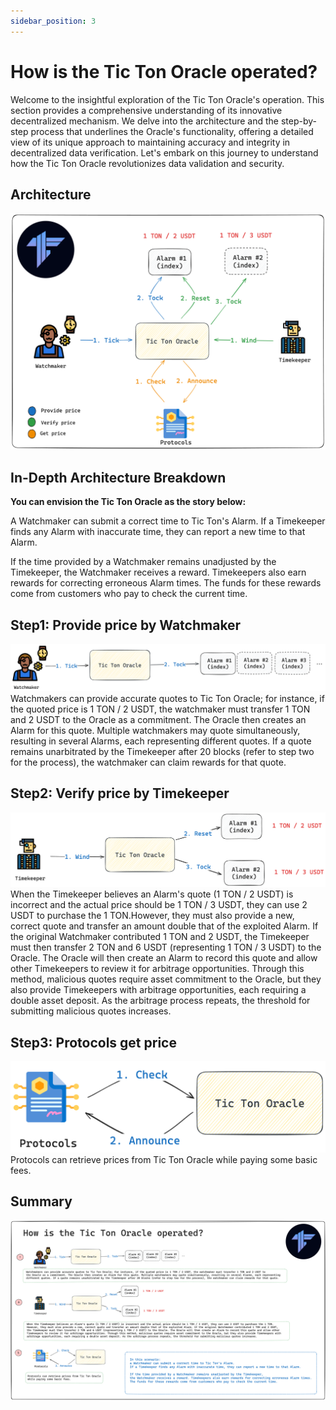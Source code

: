 ```yaml
---
sidebar_position: 3
---
```

# How is the Tic Ton Oracle operated?
Welcome to the insightful exploration of the Tic Ton Oracle's operation. This section provides a comprehensive understanding of its innovative decentralized mechanism. We delve into the architecture and the step-by-step process that underlines the Oracle's functionality, offering a detailed view of its unique approach to maintaining accuracy and integrity in decentralized data verification. Let's embark on this journey to understand how the Tic Ton Oracle revolutionizes data validation and security.

## Architecture
![Alt text](../../image/architecture.png)
## In-Depth Architecture Breakdown
**You can envision the Tic Ton Oracle  as the story below:**

A Watchmaker can submit a correct time to Tic Ton's Alarm.
If a Timekeeper finds any Alarm with inaccurate time, they can report a new time to that Alarm.

If the time provided by a Watchmaker remains unadjusted by the Timekeeper,
the Watchmaker receives a reward. Timekeepers also earn rewards for correcting erroneous Alarm times.
The funds for these rewards come from customers who pay to check the current time.

## Step1: Provide price by Watchmaker
![Alt text](../../image/step1.png)
Watchmakers can provide accurate quotes to Tic Ton Oracle; for instance, if the quoted price is 1 TON / 2 USDT, the watchmaker must transfer 1 TON and 2 USDT to 
the Oracle as a commitment. The Oracle then creates an Alarm for this quote. Multiple watchmakers may quote simultaneously, resulting in several Alarms, each representing 
different quotes. If a quote remains unarbitrated by the Timekeeper after 20 blocks (refer to step two for the process), the watchmaker can claim rewards for that quote.

## Step2: Verify price by Timekeeper
![Alt text](../../image/step2.png)
When the Timekeeper believes an Alarm's quote (1 TON / 2 USDT) is incorrect and the actual price should be 1 TON / 3 USDT, they can use 2 USDT to purchase the 1 TON.However, they must also provide a new, correct quote and transfer an amount double that of the exploited Alarm. If the original Watchmaker contributed 1 TON and 2 USDT, the Timekeeper must then transfer 2 TON and 6 USDT (representing 1 TON / 3 USDT) to the Oracle. The Oracle will then create an Alarm to record this quote and allow other Timekeepers to review it for arbitrage opportunities. Through this method, malicious quotes require asset commitment to the Oracle, but they also provide Timekeepers with arbitrage opportunities, each requiring a double asset deposit. As the arbitrage process repeats, the threshold for submitting malicious quotes increases.

## Step3: Protocols get price 
![Alt text](../../image/step3.png)
Protocols can retrieve prices from Tic Ton Oracle while paying some basic fees.

## Summary

![Alt text](../../image/summary.png)

